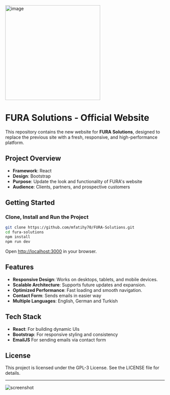 <img src="https://github.com/user-attachments/assets/e33ad1a4-9138-4344-98a5-2b8c4c9fcd76" alt="image" height="300"/>

# FURA Solutions - Official Website

This repository contains the new website for **FURA Solutions**, designed to replace the previous site with a fresh, responsive, and high-performance platform.

## Project Overview

- **Framework**: React
- **Design**: Bootstrap
- **Purpose**: Update the look and functionality of FURA's website
- **Audience**: Clients, partners, and prospective customers

## Getting Started

### Clone, Install and Run the Project

```bash
git clone https://github.com/mfatihy70/FURA-Solutions.git
cd fura-solutions
npm install
npm run dev
```

Open [http://localhost:3000](http://localhost:3000) in your browser.

## Features

- **Responsive Design**: Works on desktops, tablets, and mobile devices.
- **Scalable Architecture**: Supports future updates and expansion.
- **Optimized Performance**: Fast loading and smooth navigation.
- **Contact Form**: Sends emails in easier way
- **Multiple Languages**: English, German and Turkish

## Tech Stack

- **React**: For building dynamic UIs
- **Bootstrap**: For responsive styling and consistency
- **EmailJS** For sending emails via contact form

## License

This project is licensed under the GPL-3 License. See the LICENSE file for details.

---

<img src="https://github.com/user-attachments/assets/8ee652cf-d526-4826-ba4e-c2c971c36211" alt="screenshot" size="700"/>
